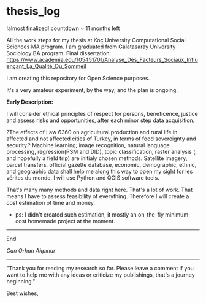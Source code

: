 # thesis_log
!almost finalized! countdown ~ 11 months left

All the work steps for my thesis at Koç University Computational Social Sciences MA program.
I am graduated from Galatasaray University Sociology BA program. Final dissertation: https://www.academia.edu/105451701/Analyse_Des_Facteurs_Sociaux_Influençant_La_Qualité_Du_Sommeil

I am creating this repository for Open Science purposes.

It's a very amateur experiment, by the way, and the plan is ongoing.

**Early Description:**

I will consider ethical principles of respect for persons, beneficence, justice and assess risks and opportunities, after each minor step data acquisition.

?The effects of Law 6360 on agricultural production and rural life in affected and not affected cities of Turkey, in terms of food sovereignty and security.?
Machine learning; image recognition, natural language processing, regression(PSM and DID), topic classification, raster analysis (, and hopefully a field trip) are initialy chosen methods.
Satellite imagery, parcel transfers, official gazette database, economic, demographic, ethnic, and geographic data shall help me along this way to open my sight for les vérites du monde. 
I will use Python and QGIS software tools.

That's many many methods and data right here. That's a lot of work. That means I have to assess feasibility of everything. Therefore I will create a cost estimation of time and money. 
- ps: I didn't created such estimation, it mostly an on-the-fly minimum-cost homemade project at the moment.


-----

End

_Can Orhan Akpınar_

------

"Thank you for reading my research so far. Please leave a comment if you want to help me with any ideas or criticize my publishings, that's a journey beginning." 

Best wishes,


